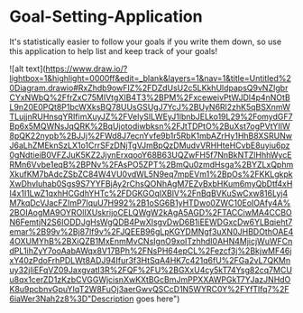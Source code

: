 # Goal-Setting-Application
It's statistically easier to follow your goals if you write them down, so use this application to help list and keep track of your goals!

![alt text](https://www.draw.io/?lightbox=1&highlight=0000ff&edit=_blank&layers=1&nav=1&title=Untitled%20Diagram.drawio#RxZhdb9owFIZ%2FDZdUsU2c5LKkhUldpapsQ9vNZIgbrCYxNWbQ%2FfrZxC75MIVtgXIB4T3%2BPM%2FxceweivPtWJDl4p4nNOtBL9n20E0PQt8P1bcWXksBQ78UUsGSUgJ7YcJ%2BUyN6Rl2zhK5qBSXnmWTLujjnRUHnsqYRIfimXuyJZ%2FVelySlLWEyJ1lbnbJELko19L29%2FomydGF7Bp6x5MQWNsJqQRK%2BqUjotodiwbksn%2FJtTDPtO%2BuXst7ogPVtYIIW8pQK22nypb%2BJJj%2FWd8J7ecnYvfe9b1r5RbK1mbAZrHy1HhB8XSRUNwJ6aLhZMEknSzLX1o1CrrSFzDNjTgVJmBpQzDMudvVRHHteHCvbE8uyiu6pz0gNdtieiB0VFZJuK5KZ2JjynErxqooY68B63UQZwFH5f7NnBkNTZlHhhWycERMn6Vvbe1eqB%2BPNv%2FAsPO5ZPT%2BmQu0zmdHsga%2BYZLxQphmXkufKM7bAdcZSbZC84W4VU0vdWL5N9eq7mpEVm1%2BpOs%2FKKLgkpkXwDhvluhab0Sgs9S7YYFBjAy2rChsQONhAgM7EZvBxbHKum6myQbDtf4xHI4x1I1LwZ1qxhHCGdhYHTc%2FDGKGOqIXBlV%2FnBqBVKuSwCxw816Lyj4M7kqDcVJacFZImP7lquU7H992%2B1oSG6B1yHTDwo0ZWC10EoIOAfy4A%2BOIAogMA9OYROlIXUskrijoCELQWgW2kAgA5AGD%2FTACCiwMA4CCBON6FemtjN2S6IODDJgHsWgQDB4PwXIsgvDwD6B1iEEWDGxcDw6YLBqieht7emar%2B99v%2Bj87lf9v%2FJQEEB96gLpKGYDMNgf3uXN0JHBDOthOAE44OXUMYhB%2BXiQZB1MxEnmMvCNsIgnO9xoITzhhdI0AHN4MjicjWuWFCndPL1ihZyY7ooAabAWqx8V17BPh%2FNsPH64epCL%2Fezcf3j%2BkjwMF46jxY40zPdoFrhPDLWt8ADJ94Ifur3f3HtSqA4HK7c421q6fU%2FGa2vL7QKMnuy32jIiEFqVZ09JaxgvatI3R%2FQF%2FU%2BGXxU4cy5kT74Ysg82cq7MCUu8qx1cerZD1zKzbCVGGWjcisnXwKXtBGcBmJmPPXXAWPGkT7YJazJNHdOK8u9pcbnvGpuYIqT2W8FuOj3aerGwvQSCcD1N5WYRC0Y%2FYfTlfq7%2F6iaWer3Nah2z8%3D"Description goes here")

